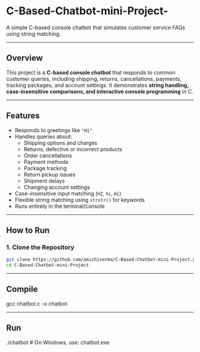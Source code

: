 # C-Based-Chatbot-mini-Project-
A simple C-based console chatbot that simulates customer service FAQs using string matching.

---

## Overview
This project is a **C-based console chatbot** that responds to common customer queries, including shipping, returns, cancellations, payments, tracking packages, and account settings. It demonstrates **string handling, case-insensitive comparisons, and interactive console programming** in C.

---

## Features
- Responds to greetings like `"Hi"`  
- Handles queries about:
  - Shipping options and charges  
  - Returns, defective or incorrect products  
  - Order cancellations  
  - Payment methods  
  - Package tracking  
  - Return pickup issues  
  - Shipment delays  
  - Changing account settings  
- Case-insensitive input matching (`HI`, `hi`, `Hi`)  
- Flexible string matching using `strstr()` for keywords  
- Runs entirely in the terminal/console  

---

## How to Run

### 1. Clone the Repository
```bash
git clone https://github.com/amishiverma/C-Based-Chatbot-mini-Project.git
cd C-Based-Chatbot-mini-Project
```
---

## Compile
gcc chatbot.c -o chatbot

---

## Run
./chatbot       # On Windows, use: chatbot.exe


